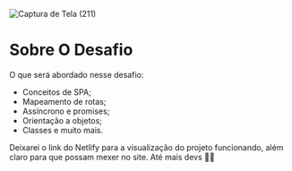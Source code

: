![Captura de Tela (211)](https://github.com/user-attachments/assets/f80d04ca-401c-472e-b156-53e3d56b87c5)
<h1>Sobre O Desafio</h1>

<p>
  O que será abordado nesse desafio:

- Conceitos de SPA;
- Mapeamento de rotas;
- Assíncrono e promises;
- Orientação a objetos;
- Classes e muito mais.
</p>

<p>Deixarei o link do Netlify para a visualização do projeto funcionando, além claro para que possam mexer no site. Até mais devs 🚀💜</p>
<a href="https://ephemeral-speculoos-26b52b.netlify.app/"></a>
